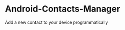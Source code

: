 Android-Contacts-Manager
========================

Add a new contact to your device programmatically
